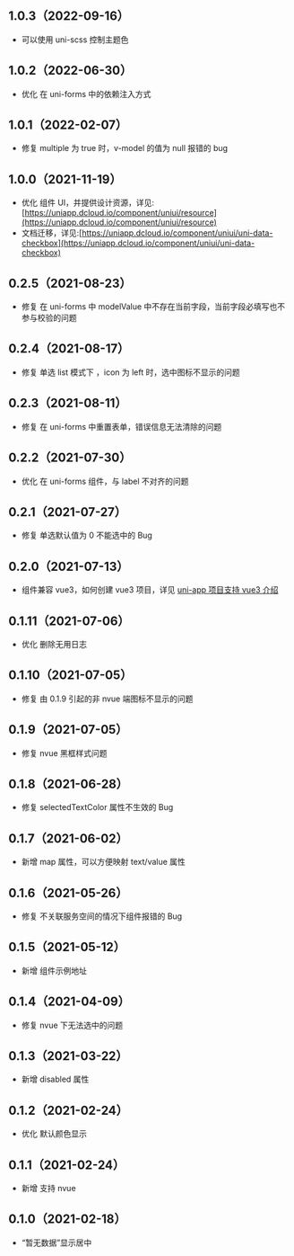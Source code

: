 ## 1.0.3（2022-09-16）

- 可以使用 uni-scss 控制主题色

## 1.0.2（2022-06-30）

- 优化 在 uni-forms 中的依赖注入方式

## 1.0.1（2022-02-07）

- 修复 multiple 为 true 时，v-model 的值为 null 报错的 bug

## 1.0.0（2021-11-19）

- 优化 组件 UI，并提供设计资源，详见:[https://uniapp.dcloud.io/component/uniui/resource](https://uniapp.dcloud.io/component/uniui/resource)
- 文档迁移，详见:[https://uniapp.dcloud.io/component/uniui/uni-data-checkbox](https://uniapp.dcloud.io/component/uniui/uni-data-checkbox)

## 0.2.5（2021-08-23）

- 修复 在 uni-forms 中 modelValue 中不存在当前字段，当前字段必填写也不参与校验的问题

## 0.2.4（2021-08-17）

- 修复 单选 list 模式下 ，icon 为 left 时，选中图标不显示的问题

## 0.2.3（2021-08-11）

- 修复 在 uni-forms 中重置表单，错误信息无法清除的问题

## 0.2.2（2021-07-30）

- 优化 在 uni-forms 组件，与 label 不对齐的问题

## 0.2.1（2021-07-27）

- 修复 单选默认值为 0 不能选中的 Bug

## 0.2.0（2021-07-13）

- 组件兼容 vue3，如何创建 vue3 项目，详见 [uni-app 项目支持 vue3 介绍](https://ask.dcloud.net.cn/article/37834)

## 0.1.11（2021-07-06）

- 优化 删除无用日志

## 0.1.10（2021-07-05）

- 修复 由 0.1.9 引起的非 nvue 端图标不显示的问题

## 0.1.9（2021-07-05）

- 修复 nvue 黑框样式问题

## 0.1.8（2021-06-28）

- 修复 selectedTextColor 属性不生效的 Bug

## 0.1.7（2021-06-02）

- 新增 map 属性，可以方便映射 text/value 属性

## 0.1.6（2021-05-26）

- 修复 不关联服务空间的情况下组件报错的 Bug

## 0.1.5（2021-05-12）

- 新增 组件示例地址

## 0.1.4（2021-04-09）

- 修复 nvue 下无法选中的问题

## 0.1.3（2021-03-22）

- 新增 disabled 属性

## 0.1.2（2021-02-24）

- 优化 默认颜色显示

## 0.1.1（2021-02-24）

- 新增 支持 nvue

## 0.1.0（2021-02-18）

- “暂无数据”显示居中
